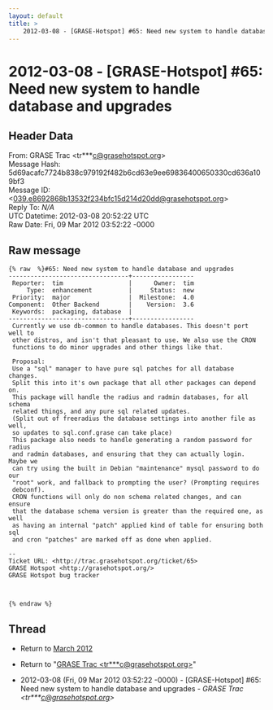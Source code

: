 ```yaml
---
layout: default
title: >
    2012-03-08 - [GRASE-Hotspot] #65: Need new system to handle database and upgrades
---
```


# 2012-03-08 - [GRASE-Hotspot] #65: Need new system to handle database and upgrades

## Header Data

From: GRASE Trac \<tr***c@grasehotspot.org\><br>
Message Hash: 5d69acafc7724b838c979192f482b6cd63e9ee69836400650330cd636a109bf3<br>
Message ID: \<039.e8692868b13532f234bfc15d214d20dd@grasehotspot.org\><br>
Reply To: _N/A_<br>
UTC Datetime: 2012-03-08 20:52:22 UTC<br>
Raw Date: Fri, 09 Mar 2012 03:52:22 -0000<br>

## Raw message

```
{% raw  %}#65: Need new system to handle database and upgrades
---------------------------------+-----------------
 Reporter:  tim                  |      Owner:  tim
     Type:  enhancement          |     Status:  new
 Priority:  major                |  Milestone:  4.0
Component:  Other Backend        |    Version:  3.6
 Keywords:  packaging, database  |
---------------------------------+-----------------
 Currently we use db-common to handle databases. This doesn't port well to
 other distros, and isn't that pleasant to use. We also use the CRON
 functions to do minor upgrades and other things like that.

 Proposal:
 Use a "sql" manager to have pure sql patches for all database changes.
 Split this into it's own package that all other packages can depend on.
 This package will handle the radius and radmin databases, for all schema
 related things, and any pure sql related updates.
 (Split out of freeradius the database settings into another file as well,
 so updates to sql.conf.grase can take place)
 This package also needs to handle generating a random password for radius
 and radmin databases, and ensuring that they can actually login. Maybe we
 can try using the built in Debian "maintenance" mysql password to do our
 "root" work, and fallback to prompting the user? (Prompting requires
 debconf).
 CRON functions will only do non schema related changes, and can ensure
 that the database schema version is greater than the required one, as well
 as having an internal "patch" applied kind of table for ensuring both sql
 and cron "patches" are marked off as done when applied.

-- 
Ticket URL: <http://trac.grasehotspot.org/ticket/65>
GRASE Hotspot <http://grasehotspot.org/>
GRASE Hotspot bug tracker



{% endraw %}
```

## Thread

+ Return to [March 2012](/archive/2012/03)

+ Return to "[GRASE Trac <tr***c<span>@</span>grasehotspot.org>](/authors/tr___c_at_grasehotspot_org)"

+ 2012-03-08 (Fri, 09 Mar 2012 03:52:22 -0000) - [GRASE-Hotspot] #65: Need new system to handle database and upgrades - _GRASE Trac \<tr***c@grasehotspot.org\>_


